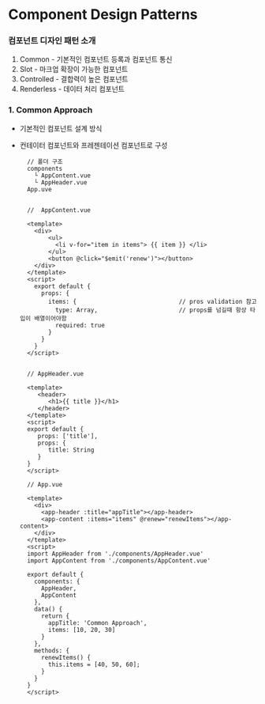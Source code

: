 # Component Design Patterns 

### 컴포넌트 디자인 패턴 소개

1. Common - 기본적인 컴포넌트 등록과 컴포넌트 통신
2. Slot - 마크업 확장이 가능한 컴포넌트
3. Controlled - 결합력이 높은 컴포넌트
4. Renderless - 데이터 처리 컴포넌트

### 1. Common Approach
- 기본적인 컴포넌트 설계 방식
- 컨테이터 컴포넌트와 프레젠테이션 컴포넌트로 구성

        // 폴더 구조
        components
          └ AppContent.vue
          └ AppHeader.vue
        App.uve
        
        
        //  AppContent.vue
        
        <template>
          <div>
              <ul>
                <li v-for="item in items"> {{ item }} </li>
              </ul>
              <button @click="$emit('renew')"></button>
          </div>
        </template>
        <script>
          export default {
            props: {
              items: {                             // pros validation 참고
                type: Array,                       // props를 넘길때 항상 타입이 배열이어야함
                required: true                              
              }
            }
          }
        </script>
        
        
        // AppHeader.vue
        
        <template>
           <header>
              <h1>{{ title }}</h1>     
           </header>
        </template>
        <script>
        export default {
           props: ['title'],
           props: {
              title: String
           }
        }
        </script>
        
        // App.vue
        
        <template>
          <div>
            <app-header :title="appTitle"></app-header>
            <app-content :items="items" @renew="renewItems"></app-content>
          </div>
        </template>
        <script>
        import AppHeader from './components/AppHeader.vue'
        import AppContent from './components/AppContent.vue'
        
        export default {
          components: {
            AppHeader,
            AppContent
          },
          data() {
            return {
              appTitle: 'Common Approach',
              items: [10, 20, 30]
            }
          },
          methods: {
            renewItems() {
              this.items = [40, 50, 60];
            }
          }
        }
        </script>
        
        

